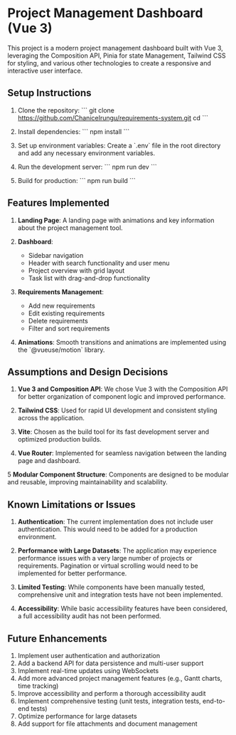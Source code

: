 # Project Management Dashboard (Vue 3)

This project is a modern project management dashboard built with Vue 3, leveraging the Composition API, Pinia for state Management, Tailwind CSS for styling, and various other technologies to create a responsive and interactive user interface.

## Setup Instructions

1. Clone the repository:
   \`\`\`
   git clone <https://github.com/ChaniceIrungu/requirements-system.git>
   cd <requirements-system>
   \`\`\`

2. Install dependencies:
   \`\`\`
   npm install
   \`\`\`

3. Set up environment variables:
   Create a \`.env\` file in the root directory and add any necessary environment variables.

4. Run the development server:
   \`\`\`
   npm run dev
   \`\`\`

5. Build for production:
   \`\`\`
   npm run build
   \`\`\`

## Features Implemented

1. **Landing Page**: A landing page with animations and key information about the project management tool.

2. **Dashboard**: 
   - Sidebar navigation
   - Header with search functionality and user menu
   - Project overview with grid layout
   - Task list with drag-and-drop functionality

3. **Requirements Management**:
   - Add new requirements
   - Edit existing requirements
   - Delete requirements
   - Filter and sort requirements

4. **Animations**: Smooth transitions and animations are implemented using the \`@vueuse/motion\` library.

## Assumptions and Design Decisions

1. **Vue 3 and Composition API**: We chose Vue 3 with the Composition API for better organization of component logic and improved performance.

2. **Tailwind CSS**: Used for rapid UI development and consistent styling across the application.

3. **Vite**: Chosen as the build tool for its fast development server and optimized production builds.

4. **Vue Router**: Implemented for seamless navigation between the landing page and dashboard.

5 **Modular Component Structure**: Components are designed to be modular and reusable, improving maintainability and scalability.

## Known Limitations or Issues

1. **Authentication**: The current implementation does not include user authentication. This would need to be added for a production environment.

2. **Performance with Large Datasets**: The application may experience performance issues with a very large number of projects or requirements. Pagination or virtual scrolling would need to be implemented for better performance.

3. **Limited Testing**: While components have been manually tested, comprehensive unit and integration tests have not been implemented.

4. **Accessibility**: While basic accessibility features have been considered, a full accessibility audit has not been performed.

## Future Enhancements

1. Implement user authentication and authorization
2. Add a backend API for data persistence and multi-user support
3. Implement real-time updates using WebSockets
4. Add more advanced project management features (e.g., Gantt charts, time tracking)
5. Improve accessibility and perform a thorough accessibility audit
6. Implement comprehensive testing (unit tests, integration tests, end-to-end tests)
7. Optimize performance for large datasets
8. Add support for file attachments and document management